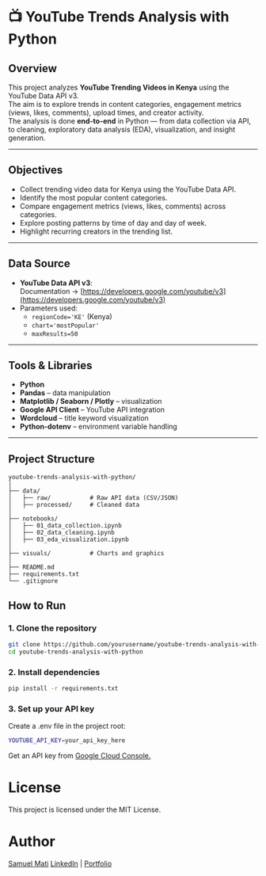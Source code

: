 # 📺 YouTube Trends Analysis with Python

## Overview
This project analyzes **YouTube Trending Videos in Kenya** using the YouTube Data API v3.  
The aim is to explore trends in content categories, engagement metrics (views, likes, comments), upload times, and creator activity.  
The analysis is done **end-to-end** in Python — from data collection via API, to cleaning, exploratory data analysis (EDA), visualization, and insight generation.

---

## Objectives
- Collect trending video data for Kenya using the YouTube Data API.
- Identify the most popular content categories.
- Compare engagement metrics (views, likes, comments) across categories.
- Explore posting patterns by time of day and day of week.
- Highlight recurring creators in the trending list.

---

## Data Source
- **YouTube Data API v3**:  
  Documentation → [https://developers.google.com/youtube/v3](https://developers.google.com/youtube/v3)  
- Parameters used:
  - `regionCode='KE'` (Kenya)
  - `chart='mostPopular'`
  - `maxResults=50`

---

## Tools & Libraries
- **Python**
- **Pandas** – data manipulation
- **Matplotlib / Seaborn / Plotly** – visualization
- **Google API Client** – YouTube API integration
- **Wordcloud** – title keyword visualization
- **Python-dotenv** – environment variable handling

---

## Project Structure
```plaintext
youtube-trends-analysis-with-python/
│
├── data/
│   ├── raw/           # Raw API data (CSV/JSON)
│   ├── processed/     # Cleaned data
│
├── notebooks/
│   ├── 01_data_collection.ipynb
│   ├── 02_data_cleaning.ipynb
│   ├── 03_eda_visualization.ipynb
│
├── visuals/           # Charts and graphics
│
├── README.md
├── requirements.txt
└── .gitignore
```

## How to Run

### 1. Clone the repository
```bash
git clone https://github.com/yourusername/youtube-trends-analysis-with-python.git
cd youtube-trends-analysis-with-python
```
### 2. Install dependencies
```bash
pip install -r requirements.txt
```

### 3. Set up your API key
 Create a .env file in the project root:
 ```bash
YOUTUBE_API_KEY=your_api_key_here
```
Get an API key from [Google Cloud Console.](https://console.cloud.google.com/)

# License
This project is licensed under the MIT License.

# Author
[Samuel Mati](https://github.com/samuel-mati)
[LinkedIn](https://www.linkedin.com/in/samuel-mati/) | [Portfolio](https://sam-analyst.vercel.app/)

